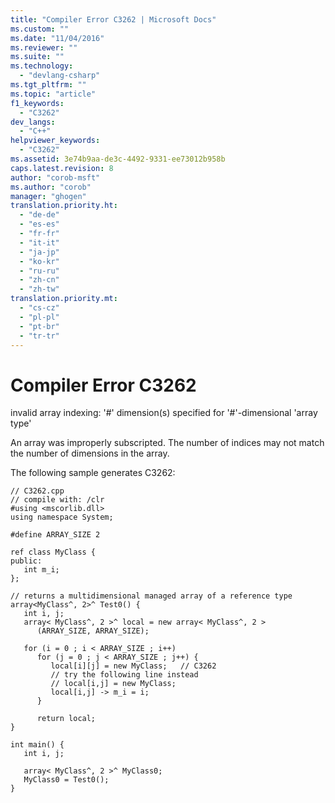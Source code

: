 ```yaml
---
title: "Compiler Error C3262 | Microsoft Docs"
ms.custom: ""
ms.date: "11/04/2016"
ms.reviewer: ""
ms.suite: ""
ms.technology: 
  - "devlang-csharp"
ms.tgt_pltfrm: ""
ms.topic: "article"
f1_keywords: 
  - "C3262"
dev_langs: 
  - "C++"
helpviewer_keywords: 
  - "C3262"
ms.assetid: 3e74b9aa-de3c-4492-9331-ee73012b958b
caps.latest.revision: 8
author: "corob-msft"
ms.author: "corob"
manager: "ghogen"
translation.priority.ht: 
  - "de-de"
  - "es-es"
  - "fr-fr"
  - "it-it"
  - "ja-jp"
  - "ko-kr"
  - "ru-ru"
  - "zh-cn"
  - "zh-tw"
translation.priority.mt: 
  - "cs-cz"
  - "pl-pl"
  - "pt-br"
  - "tr-tr"
---
```

# Compiler Error C3262
invalid array indexing: '#' dimension(s) specified for '#'-dimensional 'array type'  
  
An array was improperly subscripted. The number of indices may not match the number of dimensions in the array.  
  
The following sample generates C3262:  
  
```  
// C3262.cpp  
// compile with: /clr  
#using <mscorlib.dll>  
using namespace System;  
  
#define ARRAY_SIZE 2  
  
ref class MyClass {  
public:  
   int m_i;  
};  
  
// returns a multidimensional managed array of a reference type  
array<MyClass^, 2>^ Test0() {  
   int i, j;  
   array< MyClass^, 2 >^ local = new array< MyClass^, 2 >  
      (ARRAY_SIZE, ARRAY_SIZE);  
  
   for (i = 0 ; i < ARRAY_SIZE ; i++)  
      for (j = 0 ; j < ARRAY_SIZE ; j++) {  
         local[i][j] = new MyClass;   // C3262  
         // try the following line instead  
         // local[i,j] = new MyClass;     
         local[i,j] -> m_i = i;  
      }  
  
      return local;  
}  
  
int main() {     
   int i, j;  
  
   array< MyClass^, 2 >^ MyClass0;  
   MyClass0 = Test0();  
}  
```  
